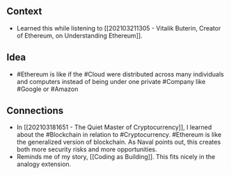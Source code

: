 ## Context
- Learned this while listening to [[202103211305 - Vitalik Buterin, Creator of Ethereum, on Understanding Ethereum]]. 

## Idea
- #Ethereum is like if the #Cloud were distributed across many individuals and computers instead of being under one private #Company like #Google or #Amazon

## Connections 
- In [[202103181651 - The Quiet Master of Cryptocurrency]], I learned about the #Blockchain in relation to #Cryptocurrency. #Ethereum is like the generalized version of blockchain. As Naval points out, this creates both more security risks and more opportunities. 
- Reminds me of my story, [[Coding as Building]]. This fits nicely in the analogy extension. 